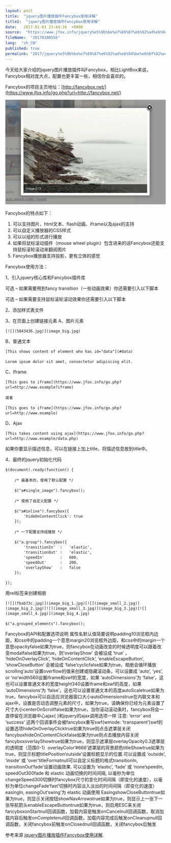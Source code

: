 ```yaml
---
layout: post
title:  "jquery图片播放插件Fancybox使用详解"
title2:  "jquery图片播放插件Fancybox使用详解"
date:   2017-01-01 23:44:16  +0800
source:  "https://www.jfox.info/jquery%e5%9b%be%e7%89%87%e6%92%ad%e6%94%be%e6%8f%92%e4%bb%b6fancybox%e4%bd%bf%e7%94%a8%e8%af%a6%e8%a7%a3.html"
fileName:  "20170100556"
lang:  "zh_CN"
published: true
permalink: "2017/jquery%e5%9b%be%e7%89%87%e6%92%ad%e6%94%be%e6%8f%92%e4%bb%b6fancybox%e4%bd%bf%e7%94%a8%e8%af%a6%e8%a7%a3.html"
---
```




今天给大家介绍的jquery图片播放插件叫Fancybox，相比LightBox来说，Fancybox相对庞大点，配置也更丰富一些，相信你会喜欢的。

Fancybox的项目主页地址：[http://fancybox.net/](https://www.jfox.info/go.php?url=http://fancybox.net/)

[![235S052D-0](40d4fa0.jpg)](https://www.jfox.info/go.php?url=http://www.jfox.info/wp-content/uploads/2014/02/235S052D-0.jpg)

Fancybox的特点如下：

1. 可以支持图片、html文本、flash动画、iframe以及ajax的支持
2. 可以自定义播放器的CSS样式
3. 可以以组的形式进行播放
4. 如果将鼠标滚动插件（mouse wheel plugin）包含进来的话Fancybox还能支持鼠标滚轮滚动来翻阅图片
5. Fancybox播放器支持投影，更有立体的感觉

Fancybox使用方法：

1、引入jquery核心库和Fancybox插件库

可选 – 如果需要用到fancy transition（一些动画效果）你还需要引入以下脚本

可选 – 如果需要支持鼠标滚轮滚动效果你还需要引入以下脚本

2、添加样式表文件

3、在页面上创建链接元素
A、图片元素

    [![](5043436.jpg)](image_big.jpg)

B、普通文本

    [This shows content of element who has id="data"](#data)
    
    Lorem ipsum dolor sit amet, consectetur adipiscing elit.
    
    

C、Iframe

    [This goes to iframe](https://www.jfox.info/go.php?url=http://www.example?iframe)
     
    或者
     
    [This goes to iframe](https://www.jfox.info/go.php?url=http://www.example)

D、Ajax

    [This takes content using ajax](https://www.jfox.info/go.php?url=http://www.example/data.php)

如果你要显示描述信息，可以在链接上加上title，将描述信息放到title中。

4、最终的jquery初始化代码

    $(document).ready(function() {
     
        /* 最基本的，使用了默认配置 */
         
        $("a#single_image").fancybox();
         
        /* 使用了自定义配置 */
         
        $("a#inline").fancybox({
            'hideOnContentClick': true
        });
     
        /* 一下配置支持组播放 */
         
        $("a.group").fancybox({
            'transitionIn'  :   'elastic',
            'transitionOut' :   'elastic',
            'speedIn'       :   600, 
            'speedOut'      :   200, 
            'overlayShow'   :   false
        });
         
    });

用rel标签来创建相册

    [![](fbab73c.jpg)](image_big_1.jpg)[![](image_small_2.jpg)](image_big_2.jpg)[![](image_small_3.jpg)](image_big_3.jpg)[![](image_small_4.jpg)](image_big_4.jpg) 
     
    $("a.grouped_elements").fancybox();

Fancybox的API和配置选项说明
属性名默认值简要说明padding10浏览框内边距，和css中的padding一个意思margin20浏览框外边距，和css中的margin一个意思opacityfalse如果为true，则fancybox在动画改变的时候透明度可以跟着改变modalfalse如果为true，则’overlayShow’ 会被设成 ‘true’ ， ‘hideOnOverlayClick’, ‘hideOnContentClick’, ‘enableEscapeButton’, ‘showCloseButton’ 会被设成 ‘false’cyclicfalse如果为true，相册会循环播放scrolling‘auto’设置overflow的值来创建或隐藏滚动条，可以设置成 ‘auto’, ‘yes’, or ‘no’width560设置iframe和swf的宽度，如果 ‘autoDimensions’为 ‘false’，这也可以设置普通文本的宽度height340设置iframe和swf的高度，如果 ‘autoDimensions’为 ‘false’，这也可以设置普通文本的高度autoScaletrue如果为true，fancybox可以自适应浏览器窗口大小autoDimensionstrue在内联文本和ajax中，设置是否动态调整元素的尺寸，如果为true，请确保你已经为元素设置了尺寸大小centerOnScrollfalse如果为true，当你滚动滚动条时，fancybox将会一直停留在浏览器中心ajax{ }和jquery的ajax调用选项一样
注意: ‘error’ and ‘success’ 这两个回调事件会被fancybox重写swf{wmode: ‘transparent’}swf的设置选项hideOnOverlayClicktrue如果为true则点击遮罩层关闭fancyboxhideOnContentClickfalse如果为true则点击播放内容关闭fancyboxoverlayShowtrue如果为true，则显示遮罩层overlayOpacity0.3遮罩层的透明度（范围0-1）overlayColor‘#666’遮罩层的背景颜色titleShowtrue如果为true，则显示标题titlePosition‘outside’设置标题显示的位置.可以设置成 ‘outside’, ‘inside’ 或 ‘over’titleFormatnull可以自定义标题的格式transitionIn, transitionOut‘fade’设置动画效果. 可以设置为 ‘elastic’, ‘fade’ 或 ‘none’speedIn, speedOut300fade 和 elastic 动画切换的时间间隔, 以毫秒为单位
changeSpeed300切换时fancybox尺寸的变化时间间隔（即变化的速度），以毫秒为单位changeFade‘fast’切换时内容淡入淡出的时间间隔（即变化的速度）easingIn, easingOut‘swing’为 elastic 动画使用 EasingshowCloseButtontrue如果为true，则显示关闭按钮showNavArrowstrue如果为true，则显示上一张下一张导航箭头enableEscapeButtontrue如果为true，则启用ESC来关闭fancyboxonStartnull回调函数，加载内容是触发onCancelnull回调函数，取消加载内容后触发onCompletenull回调函数，加载内容完成后触发onCleanupnull回调函数，关闭fancybox前触发onClosednull回调函数，关闭fancybox后触发

参考来源 [jquery图片播放插件Fancybox使用详解](https://www.jfox.info/go.php?url=http://www.jfox.info/url.php?url=http%3A%2F%2Fwww.kuqin.com%2Fwebpagedesign%2F20111121%2F315201.html).
